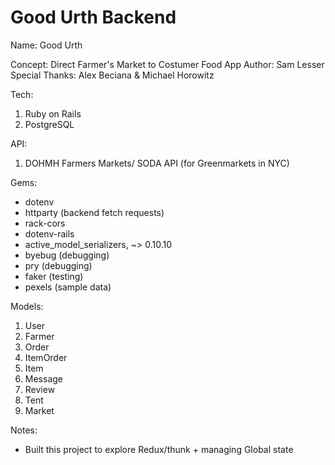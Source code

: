 # Good Urth Backend

Name: Good Urth

Concept: Direct Farmer's Market to Costumer Food App
Author: Sam Lesser
Special Thanks: Alex Beciana & Michael Horowitz

Tech:
1. Ruby on Rails
2. PostgreSQL 

API:
1. DOHMH Farmers Markets/ SODA API  (for Greenmarkets in NYC)

Gems:
- dotenv
- httparty (backend fetch requests)
- rack-cors
- dotenv-rails
- active_model_serializers, ~> 0.10.10
- byebug (debugging)
- pry (debugging)
- faker (testing)
- pexels (sample data)

Models:
1. User
2. Farmer
3. Order
4. ItemOrder
5. Item
6. Message
7. Review
8. Tent
9. Market

Notes:
- Built this project to explore Redux/thunk + managing Global state

